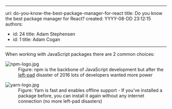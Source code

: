 

---
uri: do-you-know-the-best-package-manager-for-react
title: Do you know the best package manager for React?
created: YYYY-08-DD 23:12:15
authors:
  - id: 24
    title: Adam Stephensen
  - id: 1
    title: Adam Cogan
---




<span class='intro'> ​When working with JavaScript packages there are 2&#160;common choices&#58;<br> </span>

<dl class="image"><dt> <img src="/PublishingImages/npm-logo.jpg" alt="npm-logo.jpg" /> </dt><dd>Figure&#58; npm is the backbone of JavaScript development but after the <a href="https&#58;//www.theregister.co.uk/2016/03/23/npm_left_pad_chaos/">left-pad</a> disaster of 2016 lots of developers wanted more power</dd></dl><dl class="image"><dt><img src="/PublishingImages/yarn-logo.jpg" alt="yarn-logo.jpg" /></dt><dd>Figure&#58; Yarn is fast and enables offline support - ​If you've installed a package before, you can install it again without any internet connection (no more left-pad disasters)</dd></dl>



